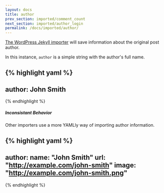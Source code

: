 ```yaml
---
layout: docs
title: author
prev_section: imported/comment_count
next_section: imported/author_login
permalink: /docs/imported/author/
---
```


[The WordPress Jekyll importer](https://github.com/jekyll/jekyll-import/blob/0899f6b7a834f931bf495d3022f8b0d442412165/lib/jekyll-import/importers/wordpress.rb#L121) will save information about the original post author.

In this instance, `author` is a simple string with the author's full name.

{% highlight yaml %}
---
author: John Smith
---
{% endhighlight %}

<div class="note warning">
  <h5>Inconsistant Behavior</h5>
  <p>Other importers use a more YAMLly way of importing author information.</p>
</div>

{% highlight yaml %}
---
author: 
    name: "John Smith"
    url: "http://example.com/john-smith"
    image: "http://example.com/john-smith.png"
---
{% endhighlight %}
